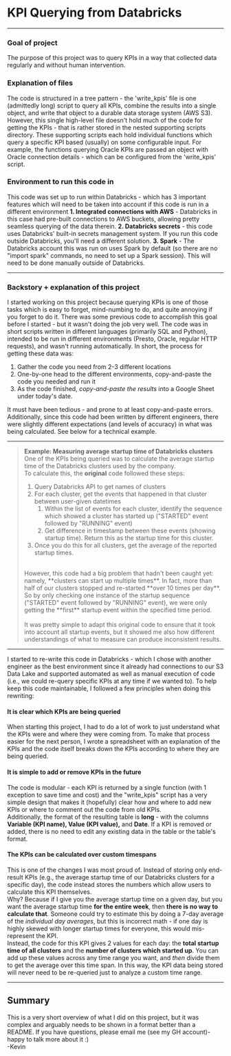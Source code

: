 # KPI Querying from Databricks

---

### Goal of project
The purpose of this project was to query KPIs in a way that collected data regularly and without human intervention.

### Explanation of files
The code is structured in a tree pattern - the 'write_kpis' file is one (admittedly long) script to query all KPIs, combine the results into a single object,
and write that object to a durable data storage system (AWS S3).<br />
However, this single high-level file doesn't hold much of the code for getting the KPIs - that is rather stored in the nested supporting scripts directory.
These supporting scripts each hold individual functions which query a specific KPI based (usually) on some configurable input. For example, the functions querying
Oracle KPIs are passed an object with Oracle connection details - which can be configured from the 'write_kpis' script.

### Environment to run this code in
This code was set up to run within Databricks - which has 3 important features which will need to be taken into account if this code is run in a different environment
**1. Integrated connections with AWS** - Databricks in this case had pre-built connections to AWS buckets, allowing pretty seamless querying of the data therein.
**2. Databricks secrets** - this code uses Databricks' built-in secrets management system. If you run this code outside Databricks, you'll need a different solution.
**3. Spark** - The Databricks account this was run on uses Spark by default (so there are no "import spark" commands, no need to set up a Spark session). This will need to be done manually outside of Databricks.

---

### Backstory + explanation of this project
I started working on this project because querying KPIs is one of those tasks which is easy to forget, mind-numbing to do, and quite annoying if you forget to do it. There was some previous code to accomplish this goal before I started - but it wasn't doing the job very well. The code was in short scripts written in different languages (primarily SQL and Python), intended to be run in different environments (Presto, Oracle, regular HTTP requests), and wasn't running automatically.
In short, the process for getting these data was:

1. Gather the code you need from 2-3 different locations
2. One-by-one head to the different environments, copy-and-paste the code you needed and run it
3. As the code finished, _copy-and-paste the results_ into a Google Sheet under today's date.

It must have been tedious - and prone to at least copy-and-paste errors. Additionally, since this code had been written by different engineers, there were slightly different expectations (and levels of accuracy) in what was being calculated. See below for a technical example.<br />

---

>**Example: Measuring average startup time of Databricks clusters**<br />
>One of the KPIs being queried was to calculate the average startup time of the Databricks clusters used by the company.<br />
>To calculate this, the **original** code followed these steps:
>1. Query Databricks API to get names of clusters
>2. For each cluster, get the events that happened in that cluster between user-given datetimes
>    1. Within the list of events for each cluster, identify the sequence which showed a cluster has started up ("STARTED" event followed by "RUNNING" event)
>    2. Get difference in timestamp between these events (showing startup time). Return this as the startup time for this cluster.
>5. Once you do this for all clusters, get the average of the reported startup times.
><br />
>However, this code had a big problem that hadn't been caught yet: namely, **clusters can start up multiple times**. In fact, more than half of our clusters stopped and re-started **over 10 times per day**. So by only checking one instance of the startup sequence ("STARTED" event followed by "RUNNING" event), we were only getting the **first** startup event within the specified time period.<br/><br />
>It was pretty simple to adapt this original code to ensure that it took into account all startup events, but it showed me also how different understandings of what to measure can produce inconsistent results.

---

I started to re-write this code in Databricks - which I chose with another engineer as the best environment since it already had connections to our S3 Data Lake and supported automated as well as manual execution of code (i.e., we could re-query specific KPIs at any time if we wanted to).
To help keep this code maintainable, I followed a few principles when doing this rewriting:

#### It is clear which KPIs are being queried
When starting this project, I had to do a lot of work to just understand what the KPIs were and where they were coming from. To make that process easier for the next person, I wrote a spreadsheet with an explanation of the KPIs and the code itself breaks down the KPIs according to where they are being queried.

#### It is simple to add or remove KPIs in the future
The code is modular - each KPI is returned by a single function (with 1 exception to save time and cost) and the "write_kpis" script has a very simple design that makes it (hopefully) clear how and where to add new KPIs or where to comment out the code from old KPIs.<br />
Additionally, the format of the resulting table is **long** - with the columns **Variable (KPI name), Value (KPI value),** and **Date**. If a KPI is removed or added, there is no need to edit any existing data in the table or the table's format.

#### The KPIs can be calculated over custom timespans
This is one of the changes I was most proud of. Instead of storing only end-result KPIs (e.g., the average startup time of our Databricks clusters for a specific day), the code instead stores the numbers which allow users to calculate this KPI themselves.<br />
Why? Because if I give you the average startup time on a given day, but you want the average startup time **for the entire week**, then **there is no way to calculate that**. Someone could try to estimate this by doing a 7-day average of the _individual day averages_, but this is incorrect math - if one day is highly skewed with longer startup times for everyone, this would mis-represent the KPI.<br />
Instead, the code for this KPI gives 2 values for each day: the **total startup time of all clusters** and the **number of clusters which started up**. You can add up these values across any time range you want, and _then_ divide them to get the average over this time span.
In this way, the KPI data being stored will never need to be re-queried just to analyze a custom time range.

---

## Summary
This is a very short overview of what I did on this project, but it was complex and arguably needs to be shown in a format better than a README.
If you have questions, please email me (see my GH account)- happy to talk more about it :)<br/>
-Kevin
